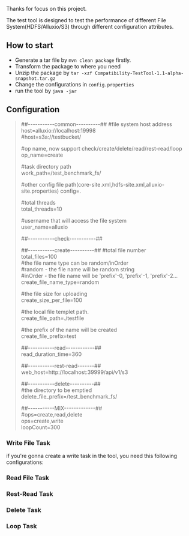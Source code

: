 Thanks for focus on this project.

The test tool is designed to test the performance of different File System(HDFS/Alluxio/S3) through different 
configuration attributes.

## How to start

* Generate a tar file by `mvn clean package` firstly.
* Transform the package to where you need
* Unzip the package by `tar -xzf Compatibility-TestTool-1.1-alpha-snapshot.tar.gz`
* Change the configurations in `config.properties`
* run the tool by `java -jar `


## Configuration
> ##-----------common----------##
> #file system host address  
> host=alluxio://localhost:19998  
> #host=s3a://testbucket/  
> 
> #op name, now support check/create/delete/read/rest-read/loop  
> op_name=create  
> 
> #task directory path  
> work_path=/test_benchmark_fs/
> 
> #other config file path(core-site.xml,hdfs-site.xml,alluxio-site.properties)
config=.
>
> #total threads  
> total_threads=10
>
> #username that will access the file system  
> user_name=alluxio
> 
>##-----------check-----------##
>
>##-----------create----------##
>#total file number  
>total_files=100  
>#the file name type can be random/inOrder  
>#random - the file name will be random string  
>#inOrder - the file name will be 'prefix'-0, 'prefix'-1, 'prefix'-2...  
>create_file_name_type=random  
> 
>#the file size for uploading  
>create_size_per_file=100  
> 
>#the local file templet path.  
>create_file_path=./testfile  
> 
>#the prefix of the name will be created  
>create_file_prefix=test
>
>##-----------read------------##  
>read_duration_time=360
>
>##-----------rest-read-------##  
>web_host=http://localhost:39999/api/v1/s3
>
>##-----------delete----------##  
>#the directory to be emptied  
>delete_file_prefix=/test_benchmark_fs/
>
>##-----------MIX-------------##  
>#ops=create,read,delete  
>ops=create,write  
>loopCount=300
>

### Write File Task
if you're gonna create a write task in the tool, you need this following configurations:

### Read File Task

### Rest-Read Task

### Delete Task

### Loop Task